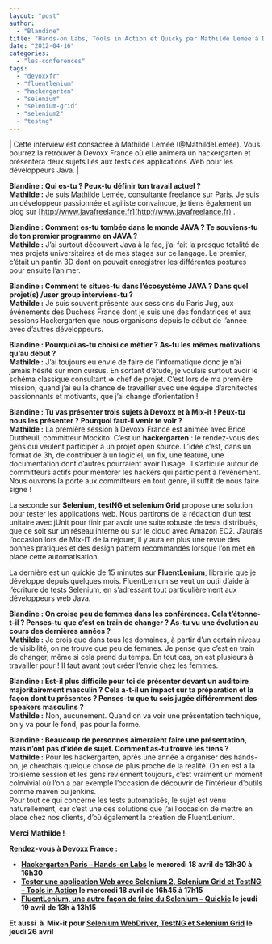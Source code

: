```yaml
---
layout: "post"
author: 
  - "Blandine"
title: "Hands-on Labs, Tools in Action et Quicky par Mathilde Lemée à Devoxx France"
date: "2012-04-16"
categories: 
  - "les-conferences"
tags: 
  - "devoxxfr"
  - "fluentlenium"
  - "hackergarten"
  - "selenium"
  - "selenium-grid"
  - "selenium2"
  - "testng"
---
```


| Cette interview est consacrée à Mathilde Lemée (@MathildeLemee). Vous pourrez la retrouver à Devoxx France où elle animera un hackergarten et présentera deux sujets liés aux tests des applications Web pour les développeurs Java. |

**Blandine : Qui es-tu ? Peux-tu définir ton travail actuel ?**  
**Mathilde :** Je suis Mathilde Lemée, consultante freelance sur Paris. Je suis un développeur passionnée et agiliste convaincue, je tiens également un blog sur [http://www.javafreelance.fr](http://www.javafreelance.fr) .

**Blandine : Comment es-tu tombée dans le monde JAVA ? Te souviens-tu de ton premier programme en JAVA ?**  
**Mathilde :** J’ai surtout découvert Java à la fac, j’ai fait la presque totalité de mes projets universitaires et de mes stages sur ce langage. Le premier, c’était un pantin 3D dont on pouvait enregistrer les différentes postures pour ensuite l’animer.

**Blandine : Comment te situes-tu dans l’écosystème JAVA ? Dans quel projet(s) /user group interviens-tu ?**  
**Mathilde :** Je suis souvent présente aux sessions du Paris Jug, aux événements des Duchess France dont je suis une des fondatrices et aux sessions Hackergarten que nous organisons depuis le début de l’année avec d’autres développeurs.

**Blandine : Pourquoi as-tu choisi ce métier ? As-tu les mêmes motivations qu’au début ?**  
**Mathilde :** J’ai toujours eu envie de faire de l’informatique donc je n’ai jamais hésité sur mon cursus. En sortant d’étude, je voulais surtout avoir le schéma classique consultant => chef de projet. C’est lors de ma première mission, quand j’ai eu la chance de travailler avec une équipe d’architectes passionnants et motivants, que j’ai changé d’orientation !

**Blandine : Tu vas présenter trois sujets à Devoxx et à Mix-it ! Peux-tu nous les présenter ? Pourquoi faut-il venir te voir ?**  
**Mathilde :** La première session à Devoxx France est animée avec Brice Duttheuil, committeur Mockito. C’est un **hackergarten** : le rendez-vous des gens qui veulent participer à un projet open source. L’idée c’est, dans un format de 3h, de contribuer à un logiciel, un fix, une feature, une documentation dont d’autres pourraient avoir l’usage. Il s’articule autour de committeurs actifs pour mentorer les hackers qui participent à l’évènement. Nous ouvrons la porte aux committeurs en tout genre, il suffit de nous faire signe !

La seconde sur **Selenium, testNG et selenium Grid** propose une solution pour tester les applications web. Nous partirons de la rédaction d’un test unitaire avec jUnit pour finir par avoir une suite robuste de tests distribués, que ce soit sur un réseau interne ou sur le cloud avec Amazon EC2. J’aurais l’occasion lors de Mix-IT de la rejouer, il y aura en plus une revue des bonnes pratiques et des design pattern recommandés lorsque l’on met en place cette automatisation.

La dernière est un quickie de 15 minutes sur **FluentLenium**, librairie que je développe depuis quelques mois. FluentLenium se veut un outil d’aide à l’écriture de tests Selenium, en s’adressant tout particulièrement aux développeurs web Java.

**Blandine : On croise peu de femmes dans les conférences. Cela t’étonne-t-il ? Penses-tu que c’est en train de changer ? As-tu vu une évolution au cours des dernières années ?**  
**Mathilde :** Je crois que dans tous les domaines, à partir d’un certain niveau de visibilité, on ne trouve que peu de femmes. Je pense que c’est en train de changer, même si cela prend du temps. En tout cas, on est plusieurs à travailler pour ! Il faut avant tout créer l’envie chez les femmes.

**Blandine : Est-il plus difficile pour toi de présenter devant un auditoire majoritairement masculin ? Cela a-t-il un impact sur ta préparation et la façon dont tu présentes ? Penses-tu que tu sois jugée différemment des speakers masculins ?**  
**Mathilde :** Non, aucunement. Quand on va voir une présentation technique, on y va pour le fond, pas pour la forme.

**Blandine : Beaucoup de personnes aimeraient faire une présentation, mais n’ont pas d’idée de sujet. Comment as-tu trouvé les tiens ?**  
**Mathilde :** Pour les hackergarten, après une année à organiser des hands-on, je cherchais quelque chose de plus proche de la réalité. On en est à la troisième session et les gens reviennent toujours, c’est vraiment un moment colnvivial où l’on a par exemple l’occasion de découvrir de l’intérieur d’outils comme maven ou jenkins.  
Pour tout ce qui concerne les tests automatisés, le sujet est venu naturellement, car c’est une des solutions que j’ai l’occasion de mettre en place chez nos clients, d’où également la création de FluentLenium.

**Merci Mathilde !** 

**Rendez-vous à Devoxx France :** 

- ****[Hackergarten Paris – Hands-on Labs](http://www.devoxx.com/display/FR12/Hackergarten+Paris) le mercredi 18 avril de 13h30 à 16h30****
- **[Tester une application Web avec Selenium 2, Selenium Grid et TestNG – Tools in Action](http://www.devoxx.com/display/FR12/Tester+une+application+Web+avec+Selenium+2%2C+Selenium+Grid+et+TestNG) le mercredi 18 avril de 16h45 à 17h15**
- **[FluentLenium, une autre façon de faire du Selenium – Quickie](http://www.devoxx.com/display/FR12/FluentLenium%2C+une+autre+facon+de+faire+du+Selenium) le jeudi 19 avril de 13h à 13h15**

**Et aussi  à  Mix-it pour [Selenium WebDriver, TestNG et Selenium Grid](http://www.mix-it.fr/session/63/selenium-webdriver-testng-et-selenium-grid) le jeudi 26 avril**
